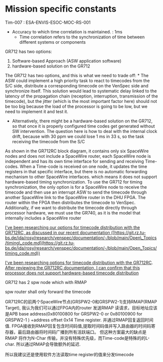 # Mission specific constants

Tim-007 : ESA-ENVIS-ESOC-MOC-RS-001

* Accuracy to which time correlation is maintained. : 1ms
  * Time correlation refers to the synchronization of time between different systems or components

GR712 has two options:

1. Software-based Approach (ASW application software)
2. hardware-based solution on the GR712

The GR712 has two options, and this is what we need to trade off: * The ASW could implement a high priority task to react to timecodes from the S/C side, distribute a corresponding timecode on the VenSpec side and synchronize itself. This solution would lead to systematic delay linked to the latency of the propagation chain (reception, interruption, transmission of the timecode), but the jitter (which is the most important factor here) should not be too big because the load of the processor is going to be low, but we need to implement it and test it.

* Alternatively, there might be a hardware-based solution on the GR712, so that once it is properly configured time codes get generated without SW intervention. The question here is how to deal with the internal clock drift, because with 30 ppm we could lose 1 ms in 33 s, so the task receiving the timecode from the S/C

As shown in the GR712RC block diagram, it contains only six SpaceWire nodes and does not include a SpaceWire router, each SpaceWire node is independent and has its own time interface for sending and receiving Time-codes. When a Time-code is received on one node, it updates the time registers in that specific interface, but there is no automatic forwarding mechanism to other SpaceWire interfaces. which means it does not support hardware-based timing synchronization. To use the GR712 for timing synchronization, the only option is for a SpaceWire node to receive the timecode and then use an interrupt ASW to send the timecode through another SpaceWire link to the SpaceWire router in the DHU FPGA. The router within the FPGA then distributes the timecode to VenSpec. Additionally, if we want to distribute the timecode directly through processor hardware, we must use the GR740, as it is the model that internally includes a SpaceWire router

[I've been researching our options for timecode distribution with the GR712RC, as discussed in our recent documentation (](https://git.rz.tu-bs.de/ida/rosy/research/venspec/documentation/-/blob/main/Open_Topics/timing_code.md?ref_type=heads&plain=0)[https://git.rz.tu-bs.de/ida/rosy/research/venspec/documentation/-/blob/main/Open\_Topics/timing\_code.md](https://git.rz.tu-bs.de/ida/rosy/research/venspec/documentation/-/blob/main/Open_Topics/timing_code.md))

[I've been researching options for timecode distribution with the GR712RC](https://git.rz.tu-bs.de/ida/rosy/research/venspec/documentation/-/blob/main/Open_Topics/timing_code.md?ref_type=heads&plain=0). [After reviewing the GR712RC documentation, I can confirm that this processor does not support hardware-based timecode distribution ](https://git.rz.tu-bs.de/ida/rosy/research/venspec/documentation/-/blob/main/Open_Topics/timing_code.md?ref_type=heads&plain=0)

GR712 has 2 spw node which with RMAP

spw router shall only forward the timecode

GR712RC的前两个SpaceWire节点(GRSPW2-0和GRSPW2-1)支持RMAP(RMAP Target), 我认为我们可以通过FPGA内的router 发送RMAP 读请求，目标地址应该是APB base address(0x80100800 for GRSPW2-0 or 0x80100900 for GRSPW2-1 ) +address offset 0x14 Time register. 并通过RMAP回复返回时间值. FPGA接收到RMAP回复包含时间码值,提取时间码值并写入路由器的时间码寄存器，最后路由器将时间码广播到所有活跃端口。 但这种方案最大的缺点是RMAP 将作为N-Char 传输，并没有特殊优先级，而Time-code是特殊的的L-char. 所以通过RMAP会导致额外的延迟.

所以我建议还是使用软件方法读取time register的值来分发timecode
